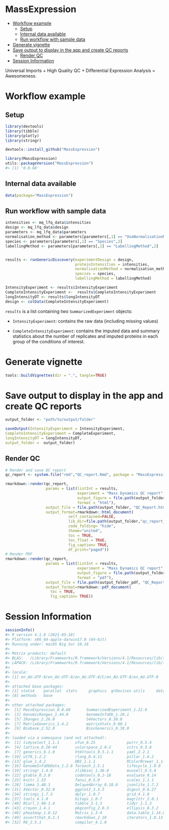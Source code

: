 MassExpression
================

-   [Workflow example](#workflow-example)
    -   [Setup](#setup)
    -   [Internal data available](#internal-data-available)
    -   [Run workflow with sample data](#run-workflow-with-sample-data)
-   [Generate vignette](#generate-vignette)
-   [Save output to display in the app and create QC
    reports](#save-output-to-display-in-the-app-and-create-qc-reports)
    -   [Render QC](#render-qc)
-   [Session Information](#session-information)

Universal Imports + High Quality QC + Differential Expression Analysis =
Awesomeness.

# Workflow example

## Setup

``` r
library(devtools)
library(tibble)
library(plotly)
library(stringr)
```

``` r
devtools::install_github("MassExpression")
```

``` r
library(MassExpression)
utils::packageVersion("MassExpression")
#> [1] '0.0.68'
```

## Internal data available

``` r
data(package="MassExpression")
```

## Run workflow with sample data

``` r
intensities <- mq_lfq_data$intensities
design <- mq_lfq_data$design
parameters <- mq_lfq_data$parameters
normalisation_method <- parameters[parameters[,1] == "UseNormalisationMethod",2]
species <- parameters[parameters[,1] == "Species",2]
labellingMethod <- parameters[parameters[,1] == "LabellingMethod",2]


results <- runGenericDiscovery(experimentDesign = design, 
                               proteinIntensities = intensities, 
                               normalisationMethod = normalisation_method, 
                               species = species, 
                               labellingMethod = labellingMethod)

IntensityExperiment <- results$IntensityExperiment
CompleteIntensityExperiment <-  results$CompleteIntensityExperiment
longIntensityDT <- results$longIntensityDT
design <- colData(CompleteIntensityExperiment)
```

`results` is a list containing two `SummarizedExperiment` objects:

-   `IntensityExperiment`: contains the raw data (including missing
    values)

-   `CompleteIntensityExperiment`: contains the imputed data and summary
    statistics about the number of replicates and imputed proteins in
    each group of the conditions of interest.

# Generate vignette

``` r
tools::buildVignettes(dir = ".", tangle=TRUE)
```

# Save output to display in the app and create QC reports

``` r
output_folder <- "path/to/output/folder"

saveOutput(IntensityExperiment = IntensityExperiment, 
CompleteIntensityExperiment = CompleteExperiment,
longIntensityDT = longIntensityDT, 
output_folder =  output_folder)
```

## Render QC

``` r
# Render and save QC report 
qc_report <- system.file("rmd","QC_report.Rmd", package = "MassExpression")

rmarkdown::render(qc_report,
                  params = list(listInt = results,
                                experiment = "Mass Dynamics QC report",
                                output_figure = file.path(output_folder, "figure_html/"),
                                format = "html"),
                  output_file = file.path(output_folder, "QC_Report.html"),
                  output_format=rmarkdown::html_document(
                            self_contained=FALSE,
                            lib_dir=file.path(output_folder,"qc_report_files"),
                            code_folding= "hide",
                            theme="united",
                            toc = TRUE,
                            toc_float = TRUE,
                            fig_caption= TRUE,
                            df_print="paged"))
# Render PDF
rmarkdown::render(qc_report,
                  params = list(listInt = results,
                                experiment = "Mass Dynamics QC report",
                                output_figure = file.path(output_folder_pdf, "figure_pdf/"),
                                format = "pdf"),
                  output_file = file.path(output_folder_pdf, "QC_Report.pdf"),
                  output_format=rmarkdown::pdf_document(
                    toc = TRUE,
                    fig_caption= TRUE))
```

# Session Information

``` r
sessionInfo()
#> R version 4.1.0 (2021-05-18)
#> Platform: x86_64-apple-darwin17.0 (64-bit)
#> Running under: macOS Big Sur 10.16
#> 
#> Matrix products: default
#> BLAS:   /Library/Frameworks/R.framework/Versions/4.1/Resources/lib/libRblas.dylib
#> LAPACK: /Library/Frameworks/R.framework/Versions/4.1/Resources/lib/libRlapack.dylib
#> 
#> locale:
#> [1] en_AU.UTF-8/en_AU.UTF-8/en_AU.UTF-8/C/en_AU.UTF-8/en_AU.UTF-8
#> 
#> attached base packages:
#> [1] stats4    parallel  stats     graphics  grDevices utils     datasets 
#> [8] methods   base     
#> 
#> other attached packages:
#>  [1] MassExpression_0.0.68       SummarizedExperiment_1.22.0
#>  [3] GenomicRanges_1.44.0        GenomeInfoDb_1.28.1        
#>  [5] IRanges_2.26.0              S4Vectors_0.30.0           
#>  [7] MatrixGenerics_1.4.2        matrixStats_0.60.1         
#>  [9] Biobase_2.52.0              BiocGenerics_0.38.0        
#> 
#> loaded via a namespace (and not attached):
#>  [1] tidyselect_1.1.1       xfun_0.25              purrr_0.3.4           
#>  [4] lattice_0.20-44        colorspace_2.0-2       vctrs_0.3.8           
#>  [7] generics_0.1.0         htmltools_0.5.1.1      yaml_2.2.1            
#> [10] utf8_1.2.2             rlang_0.4.11           pillar_1.6.2          
#> [13] glue_1.4.2             DBI_1.1.1              RColorBrewer_1.1-2    
#> [16] GenomeInfoDbData_1.2.6 foreach_1.5.1          lifecycle_1.0.0       
#> [19] stringr_1.4.0          zlibbioc_1.38.0        munsell_0.5.0         
#> [22] gtable_0.3.0           codetools_0.2-18       evaluate_0.14         
#> [25] knitr_1.33             fansi_0.5.0            scales_1.1.1          
#> [28] limma_3.48.3           DelayedArray_0.18.0    jsonlite_1.7.2        
#> [31] XVector_0.32.0         ggplot2_3.3.5          digest_0.6.27         
#> [34] stringi_1.7.3          dplyr_1.0.7            grid_4.1.0            
#> [37] tools_4.1.0            bitops_1.0-7           magrittr_2.0.1        
#> [40] RCurl_1.98-1.4         tibble_3.1.3           tidyr_1.1.3           
#> [43] crayon_1.4.1           pkgconfig_2.0.3        ellipsis_0.3.2        
#> [46] pheatmap_1.0.12        Matrix_1.3-4           data.table_1.14.0     
#> [49] assertthat_0.2.1       rmarkdown_2.10         iterators_1.0.13      
#> [52] R6_2.5.1               compiler_4.1.0
```
